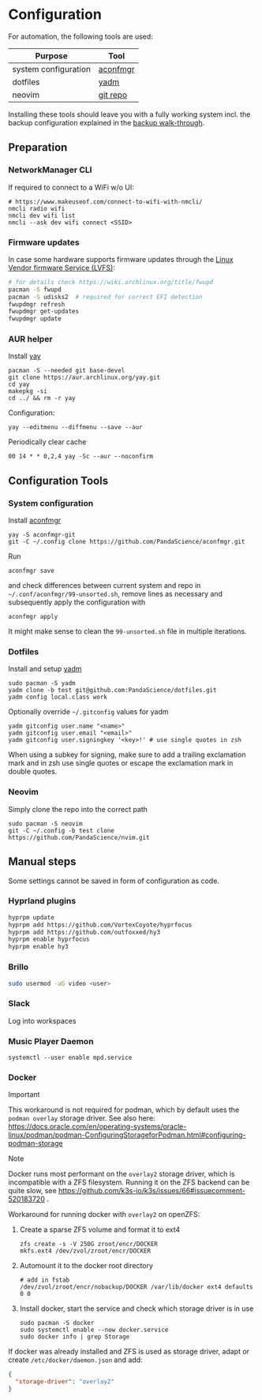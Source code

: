 # Configuration

For automation, the following tools are used:

| Purpose              | Tool                                                |
| -------------------- | --------------------------------------------------- |
| system configuration | [aconfmgr](https://github.com/CyberShadow/aconfmgr) |
| dotfiles             | [yadm](https://yadm.io/)                            |
| neovim               | [git repo](https://github.com/PandaScience/nvim)    |

Installing these tools should leave you with a fully working system incl. the
backup configuration explained in the [backup walk-through](backup.md).

## Preparation

### NetworkManager CLI

If required to connect to a WiFi w/o UI:

```
# https://www.makeuseof.com/connect-to-wifi-with-nmcli/
nmcli radio wifi
nmcli dev wifi list
nmcli --ask dev wifi connect <SSID>
```

### Firmware updates

In case some hardware supports firmware updates through the [Linux Vendor
firmware Service (LVFS)](https://fwupd.org/):

```bash
# for details check https://wiki.archlinux.org/title/fwupd
pacman -S fwupd
pacman -S udisks2  # required for correct EFI detection
fwupdmgr refresh
fwupdmgr get-updates
fwupdmgr update
```

### AUR helper

Install [yay](https://github.com/Jguer/yay)

```
pacman -S --needed git base-devel
git clone https://aur.archlinux.org/yay.git
cd yay
makepkg -si
cd ../ && rm -r yay
```

Configuration:

```
yay --editmenu --diffmenu --save --aur
```

Periodically clear cache

```
00 14 * * 0,2,4 yay -Sc --aur --noconfirm
```

## Configuration Tools

### System configuration

Install [aconfmgr](https://github.com/CyberShadow/aconfmgr)

```
yay -S aconfmgr-git
git -C ~/.config clone https://github.com/PandaScience/aconfmgr.git
```

Run

```
aconfmgr save
```

and check differences between current system and repo in
`~/.conf/aconfmgr/99-unsorted.sh`, remove lines as necessary and subsequently
apply the configuration with

```
aconfmgr apply
```

It might make sense to clean the `99-unsorted.sh` file in multiple iterations.

### Dotfiles

Install and setup [yadm](https://yadm.io/)

```
sudo pacman -S yadm
yadm clone -b test git@github.com:PandaScience/dotfiles.git
yadm config local.class work
```

Optionally override `~/.gitconfig` values for yadm

```
yadm gitconfig user.name "<name>"
yadm gitconfig user.email "<email>"
yadm gitconfig user.signingkey '<key>!' # use single quotes in zsh
```

When using a subkey for signing, make sure to add a trailing exclamation mark
and in zsh use single quotes or escape the exclamation mark in double quotes.

### Neovim

Simply clone the repo into the correct path

```
sudo pacman -S neovim
git -C ~/.config -b test clone https://github.com/PandaScience/nvim.git
```

## Manual steps

Some settings cannot be saved in form of configuration as code.

### Hyprland plugins

```bash
hyprpm update
hyprpm add https://github.com/VortexCoyote/hyprfocus
hyprpm add https://github.com/outfoxxed/hy3
hyprpm enable hyprfocus
hyprpm enable hy3
```

### Brillo

```bash
sudo usermod -aG video <user>
```

### Slack

Log into workspaces

### Music Player Daemon

```
systemctl --user enable mpd.service
```

### Docker

> [!IMPORTANT]
> This workaround is not required for podman, which by default uses the
> `podman overlay` storage driver.
> See also here: https://docs.oracle.com/en/operating-systems/oracle-linux/podman/podman-ConfiguringStorageforPodman.html#configuring-podman-storage

> [!NOTE]
> Docker runs most performant on the `overlay2` storage driver, which is
> incompatible with a ZFS filesystem. Running it on the ZFS backend can be
> quite slow, see https://github.com/k3s-io/k3s/issues/66#issuecomment-520183720 .

Workaround for running docker with `overlay2` on openZFS:

1. Create a sparse ZFS volume and format it to ext4

   ```
   zfs create -s -V 250G zroot/encr/DOCKER
   mkfs.ext4 /dev/zvol/zroot/encr/DOCKER
   ```

2. Automount it to the docker root directory

   ```
   # add in fstab
   /dev/zvol/zroot/encr/nobackup/DOCKER /var/lib/docker ext4 defaults 0 0
   ```

3. Install docker, start the service and check which storage driver is in use

   ```
   sudo pacman -S docker
   sudo systemctl enable --now docker.service
   sudo docker info | grep Storage
   ```

If docker was already installed and ZFS is used as storage driver, adapt or
create `/etc/docker/daemon.json` and add:

```json
{
  "storage-driver": "overlay2"
}
```
